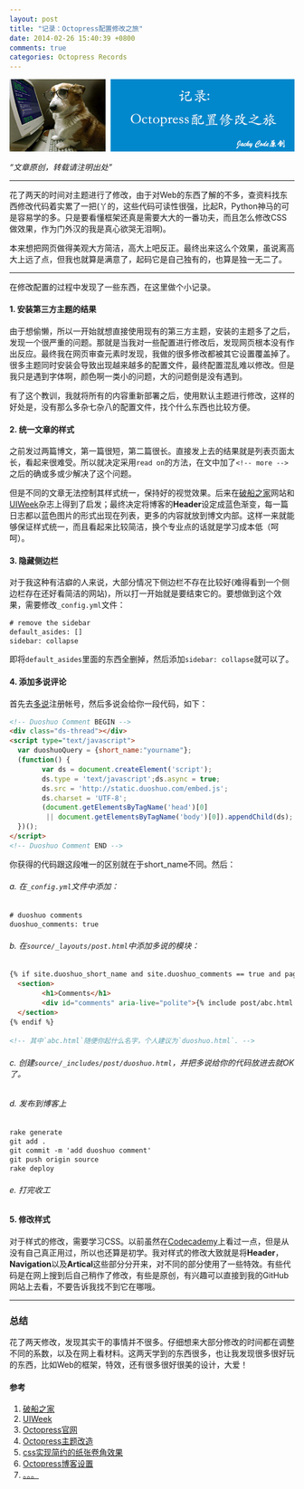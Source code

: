 ```yaml
---
layout: post
title: "记录：Octopress配置修改之旅"
date: 2014-02-26 15:40:39 +0800
comments: true
categories: Octopress Records
---
```


![ariticle 3](/images/article/article3.jpg)

<!-- more -->

*“文章原创，转载请注明出处”*

***

花了两天的时间对主题进行了修改，由于对Web的东西了解的不多，查资料找东西修改代码着实累了一把(丫的，这些代码可读性很强，比起R，Python神马的可是容易学的多。只是要看懂框架还真是需要大大的一番功夫，而且怎么修改CSS做效果，作为门外汉的我是真心欲哭无泪啊)。

本来想把网页做得美观大方简洁，高大上吧反正。最终出来这么个效果，虽说离高大上远了点，但我也就算是满意了，起码它是自己独有的，也算是独一无二了。

***

在修改配置的过程中发现了一些东西，在这里做个小记录。

#### 1. 安装第三方主题的结果

由于想偷懒，所以一开始就想直接使用现有的第三方主题，安装的主题多了之后，发现一个很严重的问题。那就是当我对一些配置进行修改后，发现网页根本没有作出反应。最终我在网页审查元素时发现，我做的很多修改都被其它设置覆盖掉了。很多主题同时安装会导致出现越来越多的配置文件，最终配置混乱难以修改。但是我只是遇到字体啊，颜色啊一类小的问题，大的问题倒是没有遇到。

有了这个教训，我就将所有的内容重新部署之后，使用默认主题进行修改，这样的好处是，没有那么多杂七杂八的配置文件，找个什么东西也比较方便。

#### 2. 统一文章的样式

之前发过两篇博文，第一篇很短，第二篇很长。直接发上去的结果就是列表页面太长，看起来很难受。所以就决定采用`read on`的方法，在文中加了`<!-- more -->`之后的确或多或少解决了这个问题。

但是不同的文章无法控制其样式统一，保持好的视觉效果。后来在[破船之家](http://beyondvincent.com/)网站和[UIWeek](http://www.uiweek.com/)杂志上得到了启发；最终决定将博客的**Header**设定成蓝色渐变，每一篇日志都以蓝色图片的形式出现在列表，更多的内容就放到博文内部。这样一来就能够保证样式统一，而且看起来比较简洁，换个专业点的话就是学习成本低（呵呵）。

#### 3. 隐藏侧边栏

对于我这种有洁癖的人来说，大部分情况下侧边栏不存在比较好(难得看到一个侧边栏存在还好看简洁的网站)，所以打一开始就是要结束它的。要想做到这个效果，需要修改`_config.yml`文件：

```
# remove the sidebar
default_asides: []
sidebar: collapse
```

即将`default_asides`里面的东西全删掉，然后添加`sidebar: collapse`就可以了。

#### 4. 添加多说评论

首先去[多说](http://duoshuo.com/)注册帐号，然后多说会给你一段代码，如下：

``` html
<!-- Duoshuo Comment BEGIN -->
<div class="ds-thread"></div>
<script type="text/javascript">
  var duoshuoQuery = {short_name:"yourname"};
  (function() {
        var ds = document.createElement('script');
	    ds.type = 'text/javascript';ds.async = true;
		ds.src = 'http://static.duoshuo.com/embed.js';
	    ds.charset = 'UTF-8';
	    (document.getElementsByTagName('head')[0]
	     || document.getElementsByTagName('body')[0]).appendChild(ds);
  })();
</script>
<!-- Duoshuo Comment END -->
```

你获得的代码跟这段唯一的区别就在于short_name不同。然后：

###### a. 在`_config.yml`文件中添加：

```
# duoshuo comments
duoshuo_comments: true
```

###### b. 在`source/_layouts/post.html`中添加多说的模块：

``` html
{% if site.duoshuo_short_name and site.duoshuo_comments == true and page.comments == true %}
  <section>
		<h1>Comments</h1>
		<div id="comments" aria-live="polite">{% include post/abc.html %}</div>
  </section>
{% endif %}

<!-- 其中`abc.html`随便你起什么名字，个人建议为`duoshuo.html`. -->
```

###### c. 创建`source/_includes/post/duoshuo.html`，并把多说给你的代码放进去就OK了。

###### d. 发布到博客上

```
rake generate
git add .
git commit -m 'add duoshuo comment'
git push origin source
rake deploy
```

###### e. 打完收工

#### 5. 修改样式
对于样式的修改，需要学习CSS。以前虽然在[Codecademy](http://www.codecademy.com/)上看过一点，但是从没有自己真正用过，所以也还算是初学。我对样式的修改大致就是将**Header**，**Navigation**以及**Artical**这些部分分开来，对不同的部分使用了一些特效。有些代码是在网上搜到后自己稍作了修改，有些是原创，有兴趣可以直接到我的GitHub网站上去看，不要告诉我找不到它在哪哦。

***

### 总结
花了两天修改，发现其实干的事情并不很多。仔细想来大部分修改的时间都在调整不同的系数，以及在网上看材料。这两天学到的东西很多，也让我发现很多很好玩的东西，比如Web的框架，特效，还有很多很好很美的设计，大爱！

#### 参考
1. [破船之家](http://beyondvincent.com/)
2. [UIWeek](http://www.uiweek.com/)
3. [Octopress官网](http://octopress.org/)
4. [Octopress主题改造](http://shanewfx.github.io/blog/2012/08/13/improve-blog-theme/)
5. [css实现简约的纸张卷角效果](http://www.jcodecraeer.com/a/cssjiqiaoyuguifan/2012/0628/289.html)
6. [Octopress博客设置](http://www.cnblogs.com/oec2003/archive/2013/05/31/3109577.html)
7. [。。。](https://www.google.com.hk/search?q=Octopress%E4%B8%BB%E9%A2%98%E6%94%B9%E9%80%A0&oq=Octopress%E4%B8%BB%E9%A2%98%E6%94%B9%E9%80%A0&aqs=chrome..69i57&sourceid=chrome&espv=210&es_sm=119&ie=UTF-8)



